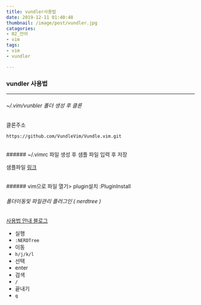 ```yaml
---
title: vundler사용법
date: 2019-12-11 01:40:48
thumbnail: /image/post/vundler.jpg
catagories:
- 02_언어
- vim
tags:
- vim
- vundler

---
```

### vundler 사용법 
------

###### ~/.vim/vunbler 폴더 생성 후 클론

클론주소
```
https://github.com/VundleVim/Vundle.vim.git
```
<br>
###### ~/.vimrc 파일 생성 후 샘플 파일 입력 후 저장

샘플파일 [링크](https://github.com/VundleVim/Vundle.Vim#quick-start)

<br>
###### vim으로 파일 열기> plugin설치
:PluginInstall

<br>

###### 폴더이동및 파일관리 플러그인 ( nerdtree )

[사용법 안내 블로그](https://vimawesome.com/plugin/nerdtree-red)

<!-- more -->
- 실행
 -  ```:NERDTree ```
- 이동
 - ``` h/j/k/l ```
- 선택
 - enter
- 검색
 - ```/```
- 끝내기
 - ```q```
 
